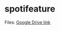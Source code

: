 # spotifeature

Files: [Google Drive link](https://drive.google.com/drive/folders/1uozdLI_VAu_U0oygjIEomJ1-8po1eavS?usp=sharing)
